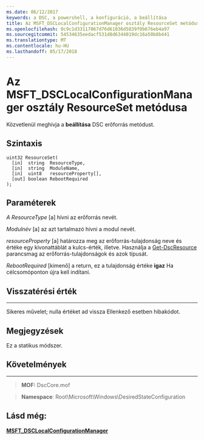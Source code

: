 ```yaml
---
ms.date: 06/12/2017
keywords: a DSC, a powershell, a konfiguráció, a beállítása
title: Az MSFT_DSCLocalConfigurationManager osztály ResourceSet metódusa
ms.openlocfilehash: 0c9c1d33117067d76d61036d5839f0b676eb4a97
ms.sourcegitcommit: 54534635eedacf531d8d6344019dc16a50b8b441
ms.translationtype: MT
ms.contentlocale: hu-HU
ms.lasthandoff: 05/17/2018
---
```

# <a name="resourceset-method-of-the-msftdsclocalconfigurationmanager-class"></a>Az MSFT_DSCLocalConfigurationManager osztály ResourceSet metódusa

Közvetlenül meghívja a **beállítása** DSC erőforrás metódust.

<a name="syntax"></a>Szintaxis
------

```mof
uint32 ResourceSet(
  [in]  string  ResourceType,
  [in]  string  ModuleName,
  [in]  uint8   resourceProperty[],
  [out] boolean RebootRequired
);
```

<a name="parameters"></a>Paraméterek
----------

*A ResourceType* \[a\] hívni az erőforrás nevét.

*Modulnév* \[a\] az azt tartalmazó hívni a modul nevét.

*resourceProperty* \[a\] határozza meg az erőforrás-tulajdonság neve és értéke egy kivonattáblát a kulcs-érték, illetve. Használja a [Get-DscResource](https://technet.microsoft.com/library/dn521625.aspx) parancsmag az erőforrás-tulajdonságok és azok típusát.

*RebootRequired* \[kimenő\] a return, ez a tulajdonság értéke **igaz** Ha célcsomóponton újra kell indítani.

## <a name="return-value"></a>Visszatérési érték
------------

Sikeres művelet; nulla értéket ad vissza Ellenkező esetben hibakódot.

## <a name="remarks"></a>Megjegyzések

Ez a statikus módszer.

## <a name="requirements"></a>Követelmények
------------
>**MOF:** DscCore.mof

>**Namespace**: Root\Microsoft\Windows\DesiredStateConfiguration


## <a name="see-also"></a>Lásd még:


[**MSFT_DSCLocalConfigurationManager**](msft-dsclocalconfigurationmanager.md)